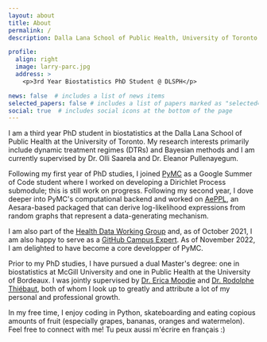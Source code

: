 ```yaml
---
layout: about
title: About
permalink: /
description: Dalla Lana School of Public Health, University of Toronto

profile:
  align: right
  image: larry-parc.jpg
  address: >
    <p>3rd Year Biostatistics PhD Student @ DLSPH</p>

news: false  # includes a list of news items
selected_papers: false # includes a list of papers marked as "selected={true}"
social: true  # includes social icons at the bottom of the page
---
```


I am a third year PhD student in biostatistics at the Dalla Lana School of Public Health at the University of Toronto. My research interests primarily include dynamic treatment regimes (DTRs) and Bayesian methods and I am currently supervised by Dr. Olli Saarela and Dr. Eleanor Pullenayegum.

Following my first year of PhD studies, I joined [PyMC](https://docs.pymc.io/en/stable/) as a Google Summer of Code student where I worked on developing a Dirichlet Process submodule; this is still work on progress. Following my second year, I dove deeper into PyMC's computational backend and worked on [AePPL](https://github.com/aesara-devs/aeppl), an Aesara-based packaged that can derive log-likelihood expressions from random graphs that represent a data-generating mechanism.

I am also part of the [Health Data Working Group](https://health-data-working-group.github.io/) and, as of October 2021, I am also happy to serve as a [GitHub Campus Expert](https://githubcampus.expert/larryshamalama/). As of November 2022, I am delighted to have become a core developper of PyMC.

Prior to my PhD studies, I have pursued a dual Master's degree: one in biostatistics at McGill University and one in Public Health at the University of Bordeaux. I was jointly supervised by [Dr. Erica Moodie](https://www.ericamoodie.com/) and [Dr. Rodolphe Thiébaut](https://www.bordeaux-population-health.center/profile/rodolphe-thiebaut/), both of whom I look up to greatly and attribute a lot of my personal and professional growth.

In my free time, I enjoy coding in Python, skateboarding and eating copious amounts of fruit (especially grapes, bananas, oranges and watermelon). Feel free to connect with me! Tu peux aussi m'écrire en français :)
